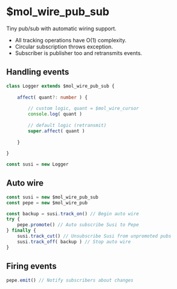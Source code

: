 # $mol_wire_pub_sub

Tiny pub/sub with automatic wiring support.

- All tracking operations have O(1) complexity.
- Circular subscription throws exception.
- Subscriber is publisher too and retransmits events.

## Handling events

```ts
class Logger extends $mol_wire_pub_sub {
	
	affect( quant?: number ) {
		
		// custom logic, quant = $mol_wire_cursor
		console.log( quant )
		
		// default logic (retransmit)
		super.affect( quant )
		
	}
	
}

const susi = new Logger
```

## Auto wire

```ts
const susi = new $mol_wire_pub_sub
const pepe = new $mol_wire_pub

const backup = susi.track_on() // Begin auto wire
try {
	pepe.promote() // Auto subscribe Susi to Pepe
} finally {
	susi.track_cut() // Unsubscribe Susi from unpromoted pubs
	susi.track_off( backup ) // Stop auto wire
}
```

## Firing events

```ts
pepe.emit() // Notify subscribers about changes
```
